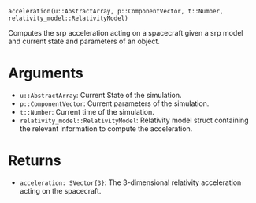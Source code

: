 ```
acceleration(u::AbstractArray, p::ComponentVector, t::Number, relativity_model::RelativityModel)
```

Computes the srp acceleration acting on a spacecraft given a srp model and current state and  parameters of an object.

# Arguments

  * `u::AbstractArray`: Current State of the simulation.
  * `p::ComponentVector`: Current parameters of the simulation.
  * `t::Number`: Current time of the simulation.
  * `relativity_model::RelativityModel`: Relativity model struct containing the relevant information to compute the acceleration.

# Returns

  * `acceleration: SVector{3}`: The 3-dimensional relativity acceleration acting on the spacecraft.
